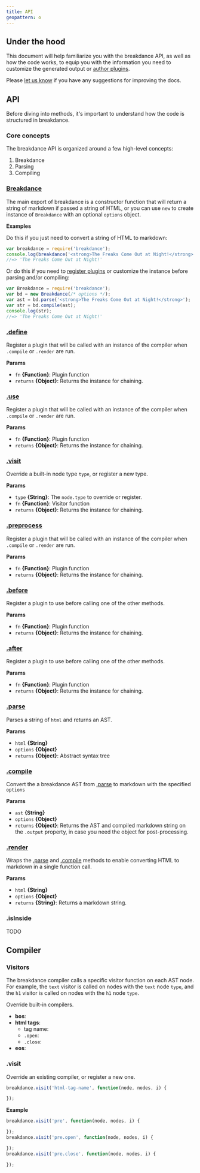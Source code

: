 ```yaml
---
title: API
geopattern: o
---
```


## Under the hood

This document will help familiarize you with the breakdance API, as well as how the code works, to equip you with the information you need to customize the generated output or [author plugins](plugins.html).

Please [let us know]({{@site.bugs.url}}) if you have any suggestions for improving the docs.

## API

Before diving into methods, it's important to understand how the code is structured in breakdance.

### Core concepts

The breakdance API is organized around a few high-level concepts:

1. Breakdance
1. Parsing
1. Compiling


### [Breakdance]({{@site.href}}/index.js#L26)

The main export of breakdance is a constructor function that will return a string of markdown if passed a string of HTML, or you can use `new` to create instance of `Breakdance` with an optional `options` object.

**Examples**

Do this if you just need to convert a string of HTML to markdown:

```js
var breakdance = require('breakdance');
console.log(breakdance('<strong>The Freaks Come Out at Night!</strong>'));
//=> 'The Freaks Come Out at Night!'
```

Or do this if you need to [register plugins](plugins.html) or customize the instance before parsing and/or compiling:

```js
var Breakdance = require('breakdance');
var bd = new Breakdance(/* options */);
var ast = bd.parse('<strong>The Freaks Come Out at Night!</strong>');
var str = bd.compile(ast);
console.log(str);
//=> 'The Freaks Come Out at Night!'
```

### [.define]({{@site.href}}/index.js#L61)

Register a plugin that will be called with an instance of the compiler
when `.compile` or `.render` are run.

**Params**

* `fn` **{Function}**: Plugin function
* `returns` **{Object}**: Returns the instance for chaining.

### [.use]({{@site.href}}/index.js#L75)

Register a plugin that will be called with an instance of the compiler
when `.compile` or `.render` are run.

**Params**

* `fn` **{Function}**: Plugin function
* `returns` **{Object}**: Returns the instance for chaining.

### [.visit]({{@site.href}}/index.js#L89)

Override a built-in node type `type`, or register a new type.

**Params**

* `type` **{String}**: The `node.type` to override or register.
* `fn` **{Function}**: Visitor function
* `returns` **{Object}**: Returns the instance for chaining.

### [.preprocess]({{@site.href}}/index.js#L109)

Register a plugin that will be called with an instance of the compiler
when `.compile` or `.render` are run.

**Params**

* `fn` **{Function}**: Plugin function
* `returns` **{Object}**: Returns the instance for chaining.

### [.before]({{@site.href}}/index.js#L122)

Register a plugin to use before calling one of the other methods.

**Params**

* `fn` **{Function}**: Plugin function
* `returns` **{Object}**: Returns the instance for chaining.

### [.after]({{@site.href}}/index.js#L141)

Register a plugin to use before calling one of the other methods.

**Params**

* `fn` **{Function}**: Plugin function
* `returns` **{Object}**: Returns the instance for chaining.

### [.parse]({{@site.href}}/index.js#L161)

Parses a string of `html` and returns an AST.

**Params**

* `html` **{String}**
* `options` **{Object}**
* `returns` **{Object}**: Abstract syntax tree

### [.compile]({{@site.href}}/index.js#L204)

Convert the a breakdance AST from [.parse](#parse) to markdown
with the specified `options`

**Params**

* `ast` **{String}**
* `options` **{Object}**
* `returns` **{Object}**: Returns the AST and compiled markdown string on the `.output` property, in case you need the object for post-processing.

### [.render]({{@site.href}}/index.js#L184)

Wraps the [.parse](#parse) and [.compile](#compile) methods to enable converting HTML to markdown in a single function call.

**Params**

* `html` **{String}**
* `options` **{Object}**
* `returns` **{String}**: Returns a markdown string.

### .isInside

TODO

## Compiler

### Visitors

The breakdance compiler calls a specific visitor function on each AST node. For example, the `text` visitor is called on nodes with the `text` node `type`, and the `h1` visitor is called on nodes with the `h1` node `type`.

Override built-in compilers.

- **bos**:
- **html tags**:
  * tag name:
  * `.open`:
  * `.close`:
- **eos**:



### .visit

Override an existing compiler, or register a new one.

```js
breakdance.visit('html-tag-name', function(node, nodes, i) {

});
```

**Example**

```js
breakdance.visit('pre', function(node, nodes, i) {

});
breakdance.visit('pre.open', function(node, nodes, i) {

});
breakdance.visit('pre.close', function(node, nodes, i) {

});
```

